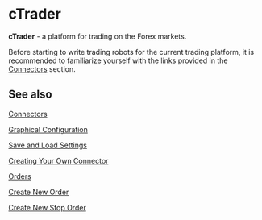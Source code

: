 # cTrader

**cTrader** - a platform for trading on the Forex markets.

Before starting to write trading robots for the current trading platform, it is recommended to familiarize yourself with the links provided in the [Connectors](../../connectors.md) section.

## See also

[Connectors](../../connectors.md)

[Graphical Configuration](../graphical_configuration.md)

[Save and Load Settings](../save_and_load_settings.md)

[Creating Your Own Connector](../creating_own_connector.md)

[Orders](../../orders_management.md)

[Create New Order](../../orders_management/create_new_order.md)

[Create New Stop Order](../../orders_management/create_new_stop_order.md)